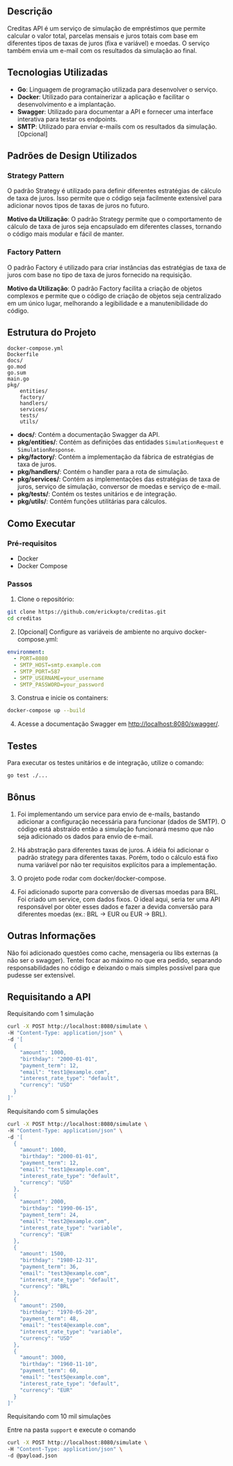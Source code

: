 ## Descrição

Creditas API é um serviço de simulação de empréstimos que permite calcular o valor total, parcelas mensais e juros totais com base em diferentes tipos de taxas de juros (fixa e variável) e moedas. O serviço também envia um e-mail com os resultados da simulação ao final.

## Tecnologias Utilizadas

- **Go**: Linguagem de programação utilizada para desenvolver o serviço.
- **Docker**: Utilizado para containerizar a aplicação e facilitar o desenvolvimento e a implantação.
- **Swagger**: Utilizado para documentar a API e fornecer uma interface interativa para testar os endpoints.
- **SMTP**: Utilizado para enviar e-mails com os resultados da simulação. [Opcional]

## Padrões de Design Utilizados

### Strategy Pattern

O padrão Strategy é utilizado para definir diferentes estratégias de cálculo de taxa de juros. Isso permite que o código seja facilmente extensível para adicionar novos tipos de taxas de juros no futuro.

**Motivo da Utilização**: O padrão Strategy permite que o comportamento de cálculo de taxa de juros seja encapsulado em diferentes classes, tornando o código mais modular e fácil de manter.

### Factory Pattern

O padrão Factory é utilizado para criar instâncias das estratégias de taxa de juros com base no tipo de taxa de juros fornecido na requisição.

**Motivo da Utilização**: O padrão Factory facilita a criação de objetos complexos e permite que o código de criação de objetos seja centralizado em um único lugar, melhorando a legibilidade e a manutenibilidade do código.

## Estrutura do Projeto

```
docker-compose.yml
Dockerfile
docs/
go.mod
go.sum
main.go
pkg/
    entities/
    factory/
    handlers/
    services/
    tests/
    utils/
```

- **docs/**: Contém a documentação Swagger da API.
- **pkg/entities/**: Contém as definições das entidades `SimulationRequest` e `SimulationResponse`.
- **pkg/factory/**: Contém a implementação da fábrica de estratégias de taxa de juros.
- **pkg/handlers/**: Contém o handler para a rota de simulação.
- **pkg/services/**: Contém as implementações das estratégias de taxa de juros, serviço de simulação, conversor de moedas e serviço de e-mail.
- **pkg/tests/**: Contém os testes unitários e de integração.
- **pkg/utils/**: Contém funções utilitárias para cálculos.

## Como Executar

### Pré-requisitos

- Docker
- Docker Compose

### Passos

1. Clone o repositório:

```sh
git clone https://github.com/erickxpto/creditas.git
cd creditas
```

2. [Opcional] Configure as variáveis de ambiente no arquivo docker-compose.yml:

```yml
environment:
  - PORT=8080
  - SMTP_HOST=smtp.example.com
  - SMTP_PORT=587
  - SMTP_USERNAME=your_username
  - SMTP_PASSWORD=your_password
```

3. Construa e inicie os containers:

```sh
docker-compose up --build
```

4. Acesse a documentação Swagger em [http://localhost:8080/swagger/](http://localhost:8080/swagger/).

## Testes

Para executar os testes unitários e de integração, utilize o comando:

```sh
go test ./...
```

## Bônus

1. Foi implementando um service para envio de e-mails, bastando adicionar a configuração necessária para funcionar (dados de SMTP). O código está abstraído então a simulação funcionará mesmo que não seja adicionado os dados para envio de e-mail.

2. Há abstração para diferentes taxas de juros. A idéia foi adicionar o padrão strategy para diferentes taxas. Porém, todo o cálculo está fixo numa variável por não ter requisitos explícitos para a implementação.

3. O projeto pode rodar com docker/docker-compose.

4. Foi adicionado suporte para conversão de diversas moedas para BRL. Foi criado um service, com dados fixos. O ideal aqui, seria ter uma API responsável por obter esses dados e fazer a devida conversão para diferentes moedas (ex.: BRL -> EUR ou EUR -> BRL).


## Outras Informações

Não foi adicionado questões como cache, mensageria ou libs externas (a não ser o swagger).
Tentei focar ao máximo no que era pedido, separando responsabilidades no código e deixando o mais simples possível para que pudesse ser extensível. 

## Requisitando a API

Requisitando com 1 simulação
```sh
curl -X POST http://localhost:8080/simulate \
-H "Content-Type: application/json" \
-d '[
  {
    "amount": 1000,
    "birthday": "2000-01-01",
    "payment_term": 12,
    "email": "test1@example.com",
    "interest_rate_type": "default",
    "currency": "USD"
  }
]'
```

Requisitando com 5 simulações
```sh
curl -X POST http://localhost:8080/simulate \
-H "Content-Type: application/json" \
-d '[
  {
    "amount": 1000,
    "birthday": "2000-01-01",
    "payment_term": 12,
    "email": "test1@example.com",
    "interest_rate_type": "default",
    "currency": "USD"
  },
  {
    "amount": 2000,
    "birthday": "1990-06-15",
    "payment_term": 24,
    "email": "test2@example.com",
    "interest_rate_type": "variable",
    "currency": "EUR"
  },
  {
    "amount": 1500,
    "birthday": "1980-12-31",
    "payment_term": 36,
    "email": "test3@example.com",
    "interest_rate_type": "default",
    "currency": "BRL"
  },
  {
    "amount": 2500,
    "birthday": "1970-05-20",
    "payment_term": 48,
    "email": "test4@example.com",
    "interest_rate_type": "variable",
    "currency": "USD"
  },
  {
    "amount": 3000,
    "birthday": "1960-11-10",
    "payment_term": 60,
    "email": "test5@example.com",
    "interest_rate_type": "default",
    "currency": "EUR"
  }
]'
```

Requisitando com 10 mil simulações

Entre na pasta `support` e execute o comando
```sh
curl -X POST http://localhost:8080/simulate \
-H "Content-Type: application/json" \
-d @payload.json
```
